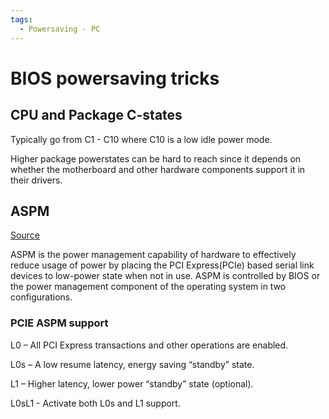 ```yaml
---
tags:
  - Powersaving - PC
---
```


# BIOS powersaving tricks

## CPU and Package C-states
Typically go from C1 - C10 where C10 is a low idle power mode.

Higher package powerstates can be hard to reach since it depends on whether the motherboard and other hardware components support it in their drivers.

## ASPM

[Source](https://www.dell.com/support/manuals/nl-nl/optiplex-5055-ryzen-cpu/opti5055mt_om_pub/active-state-power-management?guid=guid-c3d9948b-0f0e-4217-8a04-d794e1712d55&lang=en-us)

ASPM is the power management capability of hardware to effectively reduce usage of power by placing the PCI Express(PCIe) based serial link devices to low-power state when not in use. ASPM is controlled by BIOS or the power management component of the operating system in two configurations.

### PCIE ASPM support
L0 – All PCI Express transactions and other operations are enabled.

L0s – A low resume latency, energy saving “standby” state.

L1 – Higher latency, lower power “standby” state (optional).

L0sL1 - Activate both L0s and L1 support.
